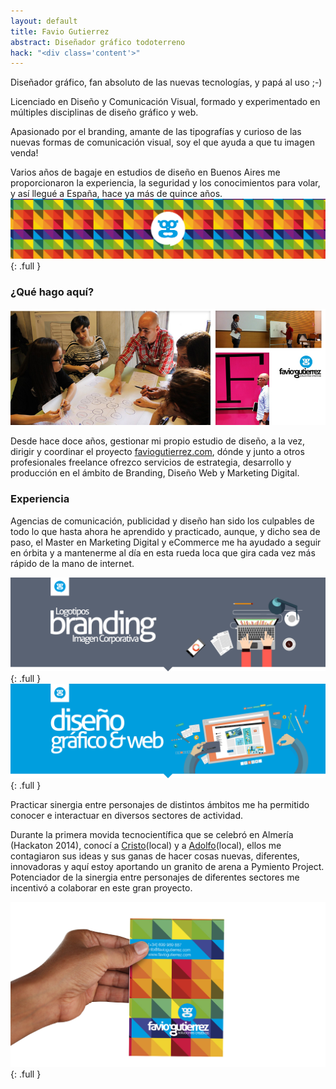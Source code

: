 ```yaml
---
layout: default
title: Favio Gutierrez
abstract: Diseñador gráfico todoterreno
hack: "<div class='content'>"
---
```


Diseñador gráfico, fan absoluto de las nuevas tecnologías, y papá al uso ;-)

Licenciado en Diseño y Comunicación Visual, formado y experimentado en múltiples disciplinas de diseño gráfico y web.


Apasionado por el branding, amante de las tipografías y curioso de las nuevas formas de comunicación visual, soy el que ayuda a que tu imagen venda!


Varios años de bagaje en estudios de diseño en Buenos Aires me proporcionaron la experiencia, la seguridad y los conocimientos para volar, y así llegué a España, hace ya más de quince años.
![Favio Gutierrez](franja-favio-gutierrez-logo.png){: .full }
 

### ¿Qué hago aquí?

![Favio Gutierrez](collage-fotos.jpg)

Desde hace doce años, gestionar mi propio estudio de diseño, a la vez, dirigir y coordinar el proyecto [faviogutierrez.com](http://www.faviogutierrez.com), dónde y junto a otros profesionales freelance ofrezco servicios de estrategia, desarrollo y producción en el ámbito de Branding, Diseño Web y Marketing Digital.
 

### Experiencia



Agencias de comunicación, publicidad y diseño han sido los culpables de todo lo que hasta ahora he aprendido y practicado, aunque, y dicho sea de paso, el Master en Marketing Digital y eCommerce me ha ayudado a seguir en órbita y a mantenerme al día en esta rueda loca que gira cada vez más rápido de la mano de internet.

![Favio Gutierrez](branding.png){: .full }
![Favio Gutierrez](web.png){: .full }
 
Practicar sinergia entre personajes de distintos ámbitos me ha permitido conocer e interactuar en diversos sectores de actividad.
 
Durante la primera movida tecnocientífica que se celebró en Almería (Hackaton 2014), conocí a [Cristo](./cristo-contreras-rubio.html)(local) y a [Adolfo](./adolfo-rosillo-herrera.html)(local), ellos me contagiaron sus ideas y sus ganas de hacer cosas nuevas, diferentes, innovadoras  y aquí estoy aportando un granito de arena a Pymiento Project.
Potenciador de la sinergia entre personajes de diferentes sectores me incentivó a colaborar en este gran proyecto.

![Favio Gutierrez](tarjeta-en-mano-sm.jpg){: .full }


